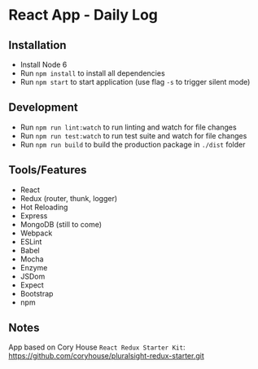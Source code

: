 # React App - Daily Log

## Installation
- Install Node 6
- Run `npm install` to install all dependencies
- Run `npm start` to start application (use flag `-s` to trigger silent mode)

## Development
- Run `npm run lint:watch` to run linting and watch for file changes
- Run `npm run test:watch` to run test suite and watch for file changes
- Run `npm run build` to build the production package in `./dist` folder

## Tools/Features
- React
- Redux (router, thunk, logger)
- Hot Reloading
- Express
- MongoDB (still to come)
- Webpack
- ESLint
- Babel
- Mocha
- Enzyme
- JSDom
- Expect
- Bootstrap
- npm
 
## Notes
App based on Cory House `React Redux Starter Kit`: https://github.com/coryhouse/pluralsight-redux-starter.git
